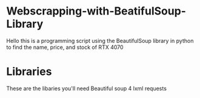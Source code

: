 # Webscrapping-with-BeatifulSoup-Library
Hello this is a programming script using the BeautifulSoup library in python to find the name, price, and stock of RTX 4070

# Libraries
These are the libaries you'll need
Beautiful soup 4
lxml
requests

